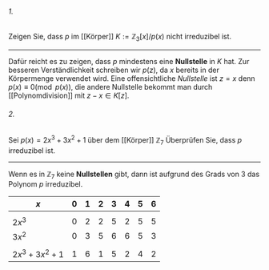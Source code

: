 
###### 1.
Zeigen Sie, dass $p$ im [[Körper]] $K := \mathbb Z_3[x]/p(x)$ nicht irreduzibel ist.

---
Dafür reicht es zu zeigen, dass $p$ mindestens eine **Nullstelle** in $K$ hat. 
Zur besseren Verständlichkeit schreiben wir $p(z)$, da $x$ bereits in der Körpermenge verwendet wird. Eine offensichtliche *Nullstelle* ist $z = x$ denn $p(x) ≡ 0 (\operatorname{mod}\: p(x))$, die andere Nullstelle bekommt man durch [[Polynomdivision]] mit $z − x ∈ K[z]$.

###### 2.
Sei $p(x) = 2x^3 + 3x^2 + 1$ über dem [[Körper]] $\mathbb Z_7$ 
Überprüfen Sie, dass $p$ irreduzibel ist.

---
Wenn es in $\mathbb Z_7$ keine **Nullstellen** gibt, dann ist aufgrund des Grads von 3 das Polynom $p$ irreduzibel.

|$x$|0|1|2|3|4|5|6|
|---|---|---|---|---|---|---|---|
|||||||||
|$2x^3$|0|2|2|5 |2 |5 |5 |
|$3x^2$|0| 3|5 |6 |6 |5 |3 |
|||||||||
|$2x^3 + 3x^2 + 1$|1|6 |1 |5 |2 |4 | 2|

